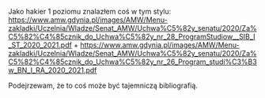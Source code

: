 Jako hakier 1 poziomu znalazłem coś w tym stylu: 
https://www.amw.gdynia.pl/images/AMW/Menu-zakladki/Uczelnia/Wladze/Senat_AMW/Uchwa%C5%82y_senatu/2020/Za%C5%82%C4%85cznik_do_Uchwa%C5%82y_nr_28_ProgramStudiow__SIB_I_ST_2020_2021.pdf +
https://www.amw.gdynia.pl/images/AMW/Menu-zakladki/Uczelnia/Wladze/Senat_AMW/Uchwa%C5%82y_senatu/2020/Za%C5%82%C4%85cznik_do_Uchwa%C5%82y_nr_26_Program_studi%C3%B3w_BN_I_RA_2020_2021.pdf

Podejrzewam, że to coś może być tajemniczą bibliografią.
